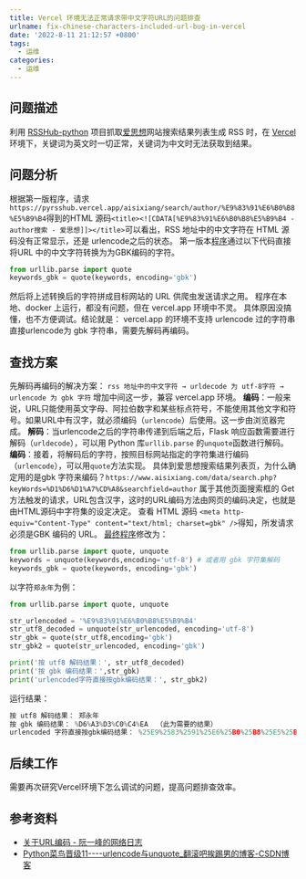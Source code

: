 ```yaml
---
title: Vercel 环境无法正常请求带中文字符URL的问题排查
urlname: fix-chinese-characters-included-url-bug-in-vercel
date: '2022-8-11 21:12:57 +0800'
tags:
  - 运维
categories:
  - 运维
---
```


## 问题描述
利用 [RSSHub-python](https://github.com/hillerliao/RSSHub-python) 项目抓取[爱思想](https://www.aisixiang.com/)网站搜索结果列表生成 RSS 时，在 [Vercel](https://vercel.com/) 环境下，关键词为英文时一切正常，关键词为中文时无法获取到结果。
## 问题分析
根据第一版程序，请求`https://pyrsshub.vercel.app/aisixiang/search/author/%E9%83%91%E6%B0%B8%E5%B9%B4`得到的HTML 源码`<title><![CDATA[%E9%83%91%E6%B0%B8%E5%B9%B4 - author搜索 - 爱思想]]></title>`可以看出，RSS 地址中的中文字符在 HTML 源码没有正常显示，还是 urlencode之后的状态。
第一版本[程序](https://github.com/hillerliao/RSSHub-python/commit/cfcb04afa116941292a1bddab03cfbad4fde59da)通过以下代码直接将URL 中的中文字符转换为为GBK编码的字符。
```python
from urllib.parse import quote
keywords_gbk = quote(keywords, encoding='gbk')
```
然后将上述转换后的字符拼成目标网站的 URL 供爬虫发送请求之用。
程序在本地、docker 上运行，都没有问题，但在 vercel.app 环境中不灵。
具体原因没搞懂，也不方便调试。结论就是： vercel.app 的环境不支持 urlencode 过的字符串直接urlencode为 gbk 字符串，需要先解码再编码。
## 查找方案
先解码再编码的解决方案：
`rss 地址中的中文字符 → urldecode 为 utf-8字符 → urlencode 为 gbk 字符`
增加中间这一步，兼容 vercel.app 环境。
**编码**：一般来说，URL只能使用英文字母、阿拉伯数字和某些标点符号，不能使用其他文字和符号。如果URL中有汉字，就必须编码（`urlencode`）后使用。这一步由浏览器完成。
**解码**：当urlencode之后的字符串传递到后端之后，Flask 响应函数需要进行解码（`urldecode`），可以用 Python 库`urllib.parse` 的`unquote`函数进行解码。
**编码**：接着，将解码后的字符，按照目标网站指定的字符集进行编码（`urlencode`），可以用`quote`方法实现。
具体到爱思想搜索结果列表页，为什么确定用的是gbk 字符来编码？`https://www.aisixiang.com/data/search.php?keyWords=%D1%D6%D1%A7%CD%A8&searchfield=author` 属于其他页面搜索框的 Get 方法触发的请求，URL包含汉字，这时的URL编码方法由网页的编码决定，也就是由HTML源码中字符集的设定决定。 查看 HTML 源码 `<meta http-equiv="Content-Type" content="text/html; charset=gbk" />`得知，所发请求必须是GBK 编码的 URL。
[最终程序](https://github.com/hillerliao/RSSHub-python/commit/53e055637a85191cf88987740eeedb7bdb8204af)修改为：
```python
from urllib.parse import quote, unquote
keywords = unquote(keywords,encoding='utf-8') # 或者用 gbk 字符集解码
keywords_gbk = quote(keywords, encoding='gbk')
```
以字符`郑永年`为例：
```python
from urllib.parse import quote, unquote

str_urlencoded = '%E9%83%91%E6%B0%B8%E5%B9%B4' 
str_utf8_decoded = unquote(str_urlencoded, encoding='utf-8')
str_gbk = quote(str_utf8,encoding='gbk')
str_gbk2 = quote(str_urlencoded, encoding='gbk')

print('按 utf8 解码结果：', str_utf8_decoded)
print('按 gbk 编码结果：',str_gbk)
print('urlencoded字符直接按gbk编码结果：', str_gbk2)
```
运行结果：
```python
按 utf8 解码结果： 郑永年
按 gbk 编码结果： %D6%A3%D3%C0%C4%EA  （此为需要的结果）
urlencoded 字符直接按gbk编码结果： %25E9%2583%2591%25E6%25B0%25B8%25E5%25B9%25B4 （在 vercel 环境出错的结果）
```
## 后续工作
需要再次研究Vercel环境下怎么调试的问题，提高问题排查效率。
## 参考资料

- [关于URL编码 - 阮一峰的网络日志](https://www.ruanyifeng.com/blog/2010/02/url_encoding.html)
- [Python菜鸟晋级11----urlencode与unquote_翻滚吧挨踢男的博客-CSDN博客](https://blog.csdn.net/a359680405/article/details/44857359)
